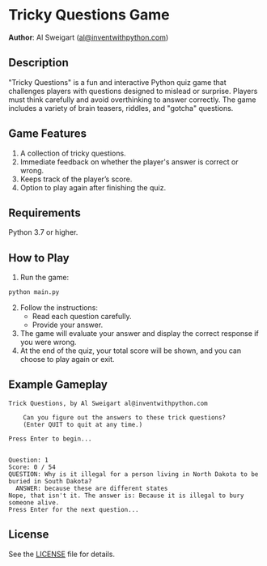# Tricky Questions Game
**Author**: Al Sweigart (al@inventwithpython.com)

## Description
"Tricky Questions" is a fun and interactive Python quiz game that challenges players with questions designed to mislead or surprise. Players must think carefully and avoid overthinking to answer correctly. The game includes a variety of brain teasers, riddles, and "gotcha" questions.

## Game Features

1. A collection of tricky questions.
2. Immediate feedback on whether the player's answer is correct or wrong.
3. Keeps track of the player’s score.
4. Option to play again after finishing the quiz.

## Requirements

Python 3.7 or higher.

## How to Play

1. Run the game:
```bash
python main.py
```
2. Follow the instructions:
   - Read each question carefully.
   - Provide your answer.
3. The game will evaluate your answer and display the correct response if you were wrong.
4. At the end of the quiz, your total score will be shown, and you can choose to play again or exit.

## Example Gameplay

```vbnet
Trick Questions, by Al Sweigart al@inventwithpython.com

    Can you figure out the answers to these trick questions?
    (Enter QUIT to quit at any time.)
    
Press Enter to begin...


Question: 1
Score: 0 / 54
QUESTION: Why is it illegal for a person living in North Dakota to be buried in South Dakota?
  ANSWER: because these are different states
Nope, that isn't it. The answer is: Because it is illegal to bury someone alive.
Press Enter for the next question...    
```
## License
See the [LICENSE](LICENSE) file for details.
